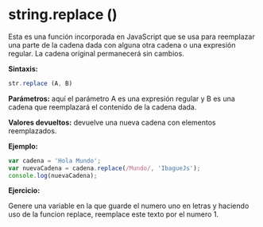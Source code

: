 # string.replace ()

Esta es una función incorporada en JavaScript que se usa para reemplazar una parte de la cadena dada con alguna otra cadena o una expresión regular. La cadena original permanecerá sin cambios.

**Sintaxis:**

```js
str.replace (A, B)
```

**Parámetros:** aquí el parámetro A es una expresión regular y B es una cadena que reemplazará el contenido de la cadena dada.

**Valores devueltos:** devuelve una nueva cadena con elementos reemplazados.

**Ejemplo:**

```js
var cadena = 'Hola Mundo'; 
var nuevaCadena = cadena.replace(/Mundo/, 'IbagueJs'); 
console.log(nuevaCadena);   
```

**Ejercicio:**

Genere una variable en la que guarde el numero uno en letras y haciendo uso de la funcion replace, reemplace este texto por el numero 1.